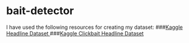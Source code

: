 # bait-detector
I have used the following resources for creating my dataset:
###[Kaggle Headline Dataset ](https://www.kaggle.com/therohk/million-headlines/data)
###[Kaggle Clickbait Headline Dataset](https://www.kaggle.com/therohk/examine-the-examiner)
